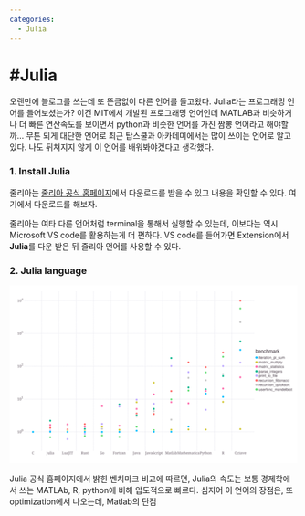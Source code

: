 ```yaml
---
categories:
  - Julia
---
```


# #Julia

오랜만에 블로그를 쓰는데 또 뜬금없이 다른 언어를 들고왔다. Julia라는 프로그래밍 언어를 들어보셨는가? 이건 MIT에서 개발된 프로그래밍 언어인데 MATLAB과 비슷하거나 더 빠른 연산속도를 보이면서 python과 비슷한 언어를 가진 짬뽕 언어라고 해야할까... 무튼 되게 대단한 언어로 최근 탑스쿨과 아카데미에서는 많이 쓰이는 언어로 알고 있다. 나도 뒤쳐지지 않게 이 언어를 배워봐야겠다고 생각했다.

### 1. Install Julia
줄리아는 [줄리아 공식 홈페이지](https://julialang.org)에서 다운로드를 받을 수 있고 내용을 확인할 수 있다. 여기에서 다운로드를 해보자.

줄리아는 여타 다른 언어처럼 terminal을 통해서 실행할 수 있는데, 이보다는 역시 Microsoft VS code를 활용하는게 더 편하다. VS code를 들어가면 Extension에서 **Julia**를 다운 받은 뒤 줄리아 언어를 사용할 수 있다.

### 2. Julia language
![enter image description here](https://raw.githubusercontent.com/arrow-economist/imageslibrary/main/benchmarks.svg)

Julia 공식 홈페이지에서 밝힌 벤치마크 비교에 따르면, Julia의 속도는 보통 경제학에서 쓰는 MATLAb, R, python에 비해 압도적으로 빠르다. 심지어 이 언어의 장점은, 또 optimization에서 나오는데, Matlab의 단점
<!--stackedit_data:
eyJoaXN0b3J5IjpbLTE0MjM4MDY3MDcsNzk0MTY2Mzk5LC0xMj
Y1MDA3MDMsLTIwNzgwNzIwMjJdfQ==
-->